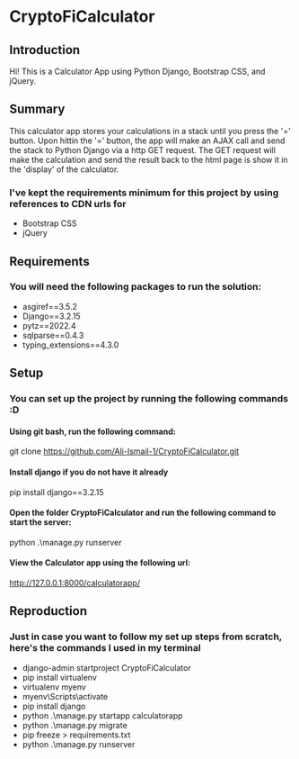 # CryptoFiCalculator


## Introduction
Hi!
This is a Calculator App using Python Django, Bootstrap CSS, and jQuery. 

## Summary
This calculator app stores your calculations in a stack until you press the '=' button.
Upon hittin the '=' button, the app will make an AJAX call and send the stack to Python Django via a http GET request. 
The GET request will make the calculation and send the result back to the html page is show it in the 'display' of the calculator.

### I've kept the requirements minimum for this project by using references to CDN urls for 
 - Bootstrap CSS
 - jQuery

## Requirements

### You will need the following packages to run the solution: 
- asgiref==3.5.2
- Django==3.2.15
- pytz==2022.4
- sqlparse==0.4.3
- typing_extensions==4.3.0


## Setup

### You can set up the project by running the following commands :D

#### Using git bash, run the following command:
git clone https://github.com/Ali-Ismail-1/CryptoFiCalculator.git

#### Install django if you do not have it already 
pip install django==3.2.15

#### Open the folder CryptoFiCalculator and run the following command to start the server:
python .\manage.py runserver

#### View the Calculator app using the following url:
http://127.0.0.1:8000/calculatorapp/



## Reproduction

### Just in case you want to follow my set up steps from scratch, here's the commands I used in my terminal
- django-admin startproject CryptoFiCalculator
- pip install virtualenv
- virtualenv myenv
- myenv\Scripts\activate
- pip install django
- python .\manage.py startapp calculatorapp
- python .\manage.py migrate
- pip freeze > requirements.txt
- python .\manage.py runserver
